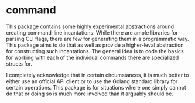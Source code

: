 # command

This package contains some highly experimental abstractions around creating command-line incantations. While there are ample libraries for parsing CLI flags, there are few for generating them in a programmatic way. This package aims to do that as well as provide a higher-leval abstraction for constructing such incantations. The general idea is to code the basics for working with each of the individual commands there are specialized structs for.

I completely acknowledge that in certain circumstances, it is much better to either use an official API client or to use the Golang standard library for certain operations. This package is for situations where one simply cannot do that or doing so is much more involved than it arguably should be.
